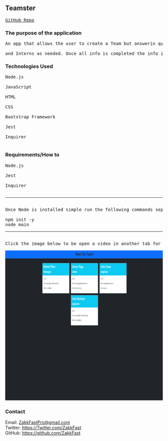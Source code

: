 ## Teamster
<pre>
<a href='https://github.com/ZakkFast/atomicKarate'>GitHub Repo</a>
</pre>

### The purpose of the application
<pre>
An app that allows the user to create a Team but answerin question prompts in the console. User can add one Manager and as many Engineers<br>
and Interns as needed. Once all info is completed the info is populated into an HTML template pre-stylized for your convenience. 
</pre>

### Technologies Used
<pre>
Node.js<br>
JavaScript<br>
HTML<br>
CSS<br>
Bootstrap Framework<br>
Jest<br>
Inquirer<br>
</pre>

### Requirements/How to
<pre>
Node.js<br>
Jest<br>
Inquirer<br>
<hr>
Once Node is installed simple run the following commands seperately in your terminal:<br>
npm init -y
node main
<hr>
Click the image below to be open a video in another tab for a demo of the application.
</pre>
<a href='https://youtu.be/HbUFPJFkAc0'><img src='assets/mockup.png' width='750' height='480'></a>

### Contact

Email: ZakkFastPro@gmail.com<br>
Twitter: https://Twitter.com/ZakkFast<br>
GitHub: https://github.com/ZakkFast<br>